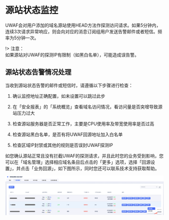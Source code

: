 # 源站状态监控
UWAF会对用户添加的域名源站使用HEAD方法作探测访问请求。如果5分钟内，连续3次请求异常响应，则会向对应的消息订阅组用户发送告警邮件或者短信。频率为5分钟一次。

!> 注意：  
如果源站对UWAF的探测IP有限制（如黑白名单），可能造成误告警。

## 源站状态告警情况处理

当收到源站状态告警的邮件或短信时，请遵循以下步骤进行检查：

1. 确认监控地址正确配置，如未设置可以跳过此步

2. 在「安全报表」的「系统概览」查看域名访问情况，看访问量是否突增导致源站压力过大

3. 检查源站服务器是否正常工作，主要是CPU使用率及带宽使用率是否过高

4. 检查源站黑白名单，是否有将UWAF回源地址加入白名单

5. 检查区域IP封禁或其他的规则是否误封UWAF探测IP

如您确认源站正常且没有拦截UWAF的探测请求，并且此时您的业务受到影响，您可以在「域名管理」选择相应域名条目后点击的「更多」选项，选择「回源设置」，并点击「业务回源」，如下图所示，同时您还可以联系技术支持获取帮助。

![status-alert-img-1](/images/status_alert_img_1.png)

